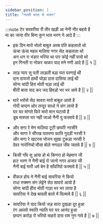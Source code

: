 ```yaml
---
sidebar_position: 1
title: "नरसी भगत रो भजन"
---
```


:::note टेर
सरवरीया री तीर खड़ी आ नेनी नीर बहावे है <br/>
मा का जाया वीर बिना कुन भात भरण ने आदे है
:::

- इक दिन मारो भोलो बाबुल अरब पति कहलातो थो <br/>
  ऊंचा ऊंचा महल मालिया नगर सेठ कहलाता थो <br/>
  अन धन रा भंडार भरिया था पार कोई नहीं पायो थो <br/>
  इन गिनती रा नोकर चाकर याद मने गणी आदे है || १ ||

- लाड़ प्यार सु पली लाड़ली बड़ा घरा परणाई थी <br/>
  दान दायजो हाथी घोड़ा दास दासिया लाई थी <br/>
  सोना चांदी हिरा मोती घड़ा लाई थी <br/>
  बीती बाता याद कर जद हिवड़ो भर भर आवे है || २ ||

- थारे भरोसे सेठ सावरा मारो बाबुल आयो है<br/>
  गोपी चन्दन ओर तन्दूर साधो ने संग लायो है<br/>
  घर घर मांगते फिरे मारो मान घटायो है <br/>
  डूब मारुला घर नहीं जाओ नैनी यु फरमावे है || ३ ||

- और सगा रे मेण मालिया टूटी छप्परि नरसीरे <br/>
  और सागा रे सीरख पातरणा फ़ाति गुदड़ी नरसी रे <br/>
  और सगा रे खटरस भोजन सूखा टुकड़ा नरसी रे <br/>
  देवर नारोनिचो मौसा बोले नणदल जीव जतावे है || ४ ||

- किसी गाँव सु आया हो थे किणरा हो मेहमान जी <br/>
  हाट भरण ने नैनी बाई रो जानो नगर अजार जी <br/>
  नैनी बाई मारी धर्म बेन है साँवरियो फरमावे है || ५ ||

- वीकल होय ने नैनी बाई सावरिया ने कियो <br/>
  राधा रुक्मण संग लेईने सेठ सावरो आयो है <br/>
  सोना चांदी हीरा मोती गाड़ा भर भर लाया है <br/>
  सावरिया ने देख बावली बातो में विल्मावे है || ६ ||

- सावरिया ने याद कियो जड़ सारा दुखड़ा दूर हुआ <br/>
  रंग आपवो स्वाति न्याति घर घर आनंद हुआ <br/>
  छप्पन करोड़ रो भरियो माहरो दास राम गुण गावे है || ७ ||

